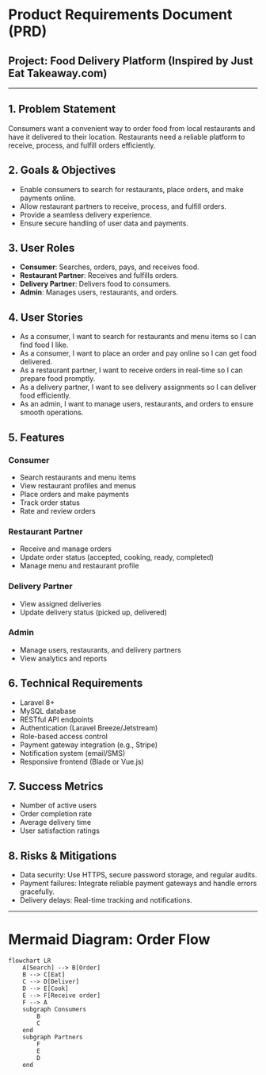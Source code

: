 # Product Requirements Document (PRD)

## Project: Food Delivery Platform (Inspired by Just Eat Takeaway.com)

---

## 1. Problem Statement
Consumers want a convenient way to order food from local restaurants and have it delivered to their location. Restaurants need a reliable platform to receive, process, and fulfill orders efficiently.

## 2. Goals & Objectives
- Enable consumers to search for restaurants, place orders, and make payments online.
- Allow restaurant partners to receive, process, and fulfill orders.
- Provide a seamless delivery experience.
- Ensure secure handling of user data and payments.

## 3. User Roles
- **Consumer**: Searches, orders, pays, and receives food.
- **Restaurant Partner**: Receives and fulfills orders.
- **Delivery Partner**: Delivers food to consumers.
- **Admin**: Manages users, restaurants, and orders.

## 4. User Stories
- As a consumer, I want to search for restaurants and menu items so I can find food I like.
- As a consumer, I want to place an order and pay online so I can get food delivered.
- As a restaurant partner, I want to receive orders in real-time so I can prepare food promptly.
- As a delivery partner, I want to see delivery assignments so I can deliver food efficiently.
- As an admin, I want to manage users, restaurants, and orders to ensure smooth operations.

## 5. Features
### Consumer
- Search restaurants and menu items
- View restaurant profiles and menus
- Place orders and make payments
- Track order status
- Rate and review orders

### Restaurant Partner
- Receive and manage orders
- Update order status (accepted, cooking, ready, completed)
- Manage menu and restaurant profile

### Delivery Partner
- View assigned deliveries
- Update delivery status (picked up, delivered)

### Admin
- Manage users, restaurants, and delivery partners
- View analytics and reports

## 6. Technical Requirements
- Laravel 8+
- MySQL database
- RESTful API endpoints
- Authentication (Laravel Breeze/Jetstream)
- Role-based access control
- Payment gateway integration (e.g., Stripe)
- Notification system (email/SMS)
- Responsive frontend (Blade or Vue.js)

## 7. Success Metrics
- Number of active users
- Order completion rate
- Average delivery time
- User satisfaction ratings

## 8. Risks & Mitigations
- Data security: Use HTTPS, secure password storage, and regular audits.
- Payment failures: Integrate reliable payment gateways and handle errors gracefully.
- Delivery delays: Real-time tracking and notifications.

---

# Mermaid Diagram: Order Flow

```mermaid
flowchart LR
    A[Search] --> B[Order]
    B --> C[Eat]
    C --> D[Deliver]
    D --> E[Cook]
    E --> F[Receive order]
    F --> A
    subgraph Consumers
        B
        C
    end
    subgraph Partners
        F
        E
        D
    end
``` 